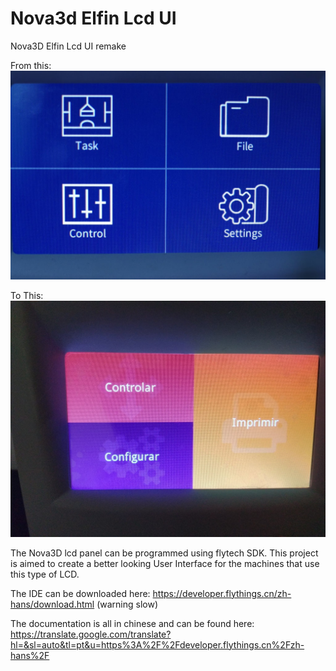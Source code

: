 # Nova3d Elfin Lcd UI
Nova3D Elfin Lcd UI remake

From this:
![preform_diagnostics_mode](images/before.jpg)

To This:
![preform_diagnostics_mode](images/after.jpg)

The Nova3D lcd panel can be programmed using flytech SDK.
This project is aimed to create a better looking User Interface for the machines that use this type of LCD.

The IDE can be downloaded here: https://developer.flythings.cn/zh-hans/download.html (warning slow)

The documentation is all in chinese and can be found here: https://translate.google.com/translate?hl=&sl=auto&tl=pt&u=https%3A%2F%2Fdeveloper.flythings.cn%2Fzh-hans%2F


